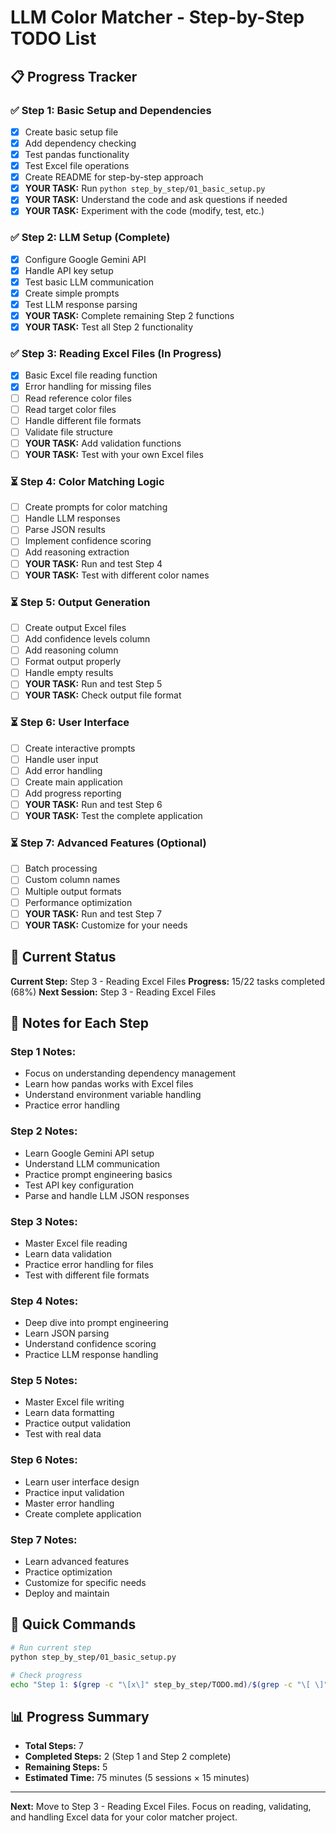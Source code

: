 # LLM Color Matcher - Step-by-Step TODO List

## 📋 Progress Tracker

### ✅ Step 1: Basic Setup and Dependencies

- [x] Create basic setup file
- [x] Add dependency checking
- [x] Test pandas functionality
- [x] Test Excel file operations
- [x] Create README for step-by-step approach
- [x] **YOUR TASK:** Run `python step_by_step/01_basic_setup.py`
- [x] **YOUR TASK:** Understand the code and ask questions if needed
- [x] **YOUR TASK:** Experiment with the code (modify, test, etc.)

### ✅ Step 2: LLM Setup (Complete)

- [x] Configure Google Gemini API
- [x] Handle API key setup
- [x] Test basic LLM communication
- [x] Create simple prompts
- [x] Test LLM response parsing
- [x] **YOUR TASK:** Complete remaining Step 2 functions
- [x] **YOUR TASK:** Test all Step 2 functionality

### ✅ Step 3: Reading Excel Files (In Progress)

- [x] Basic Excel file reading function
- [x] Error handling for missing files
- [ ] Read reference color files
- [ ] Read target color files
- [ ] Handle different file formats
- [ ] Validate file structure
- [ ] **YOUR TASK:** Add validation functions
- [ ] **YOUR TASK:** Test with your own Excel files

### ⏳ Step 4: Color Matching Logic

- [ ] Create prompts for color matching
- [ ] Handle LLM responses
- [ ] Parse JSON results
- [ ] Implement confidence scoring
- [ ] Add reasoning extraction
- [ ] **YOUR TASK:** Run and test Step 4
- [ ] **YOUR TASK:** Test with different color names

### ⏳ Step 5: Output Generation

- [ ] Create output Excel files
- [ ] Add confidence levels column
- [ ] Add reasoning column
- [ ] Format output properly
- [ ] Handle empty results
- [ ] **YOUR TASK:** Run and test Step 5
- [ ] **YOUR TASK:** Check output file format

### ⏳ Step 6: User Interface

- [ ] Create interactive prompts
- [ ] Handle user input
- [ ] Add error handling
- [ ] Create main application
- [ ] Add progress reporting
- [ ] **YOUR TASK:** Run and test Step 6
- [ ] **YOUR TASK:** Test the complete application

### ⏳ Step 7: Advanced Features (Optional)

- [ ] Batch processing
- [ ] Custom column names
- [ ] Multiple output formats
- [ ] Performance optimization
- [ ] **YOUR TASK:** Run and test Step 7
- [ ] **YOUR TASK:** Customize for your needs

## 🎯 Current Status

**Current Step:** Step 3 - Reading Excel Files
**Progress:** 15/22 tasks completed (68%)
**Next Session:** Step 3 - Reading Excel Files

## 📝 Notes for Each Step

### Step 1 Notes:

- Focus on understanding dependency management
- Learn how pandas works with Excel files
- Understand environment variable handling
- Practice error handling

### Step 2 Notes:

- Learn Google Gemini API setup
- Understand LLM communication
- Practice prompt engineering basics
- Test API key configuration
- Parse and handle LLM JSON responses

### Step 3 Notes:

- Master Excel file reading
- Learn data validation
- Practice error handling for files
- Test with different file formats

### Step 4 Notes:

- Deep dive into prompt engineering
- Learn JSON parsing
- Understand confidence scoring
- Practice LLM response handling

### Step 5 Notes:

- Master Excel file writing
- Learn data formatting
- Practice output validation
- Test with real data

### Step 6 Notes:

- Learn user interface design
- Practice input validation
- Master error handling
- Create complete application

### Step 7 Notes:

- Learn advanced features
- Practice optimization
- Customize for specific needs
- Deploy and maintain

## 🚀 Quick Commands

```bash
# Run current step
python step_by_step/01_basic_setup.py

# Check progress
echo "Step 1: $(grep -c "\[x\]" step_by_step/TODO.md)/$(grep -c "\[ \]" step_by_step/TODO.md) tasks completed"
```

## 📊 Progress Summary

- **Total Steps:** 7
- **Completed Steps:** 2 (Step 1 and Step 2 complete)
- **Remaining Steps:** 5
- **Estimated Time:** 75 minutes (5 sessions × 15 minutes)

---

**Next:** Move to Step 3 - Reading Excel Files. Focus on reading, validating, and handling Excel data for your color matcher project.
